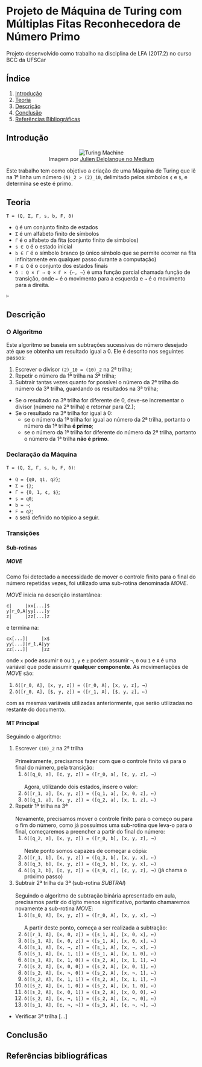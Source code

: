# Projeto de Máquina de Turing com Múltiplas Fitas Reconhecedora de Número Primo

Projeto desenvolvido como trabalho na disciplina de LFA (2017.2) no curso BCC da UFSCar

## Índice

1. [Introdução](#introdução)
1. [Teoria](#teoria)
1. [Descrição](#descrição)
1. [Conclusão](#conclusão)
1. [Referências Bibliográficas](#referências-bibliográficas)

## Introdução

<p align="center">
    <img alt="Turing Machine" src="https://pagez.com/attachments/337/article/3508/e22a805a0cab3825ecddce1102553c02.gif" />
    <br>
    Imagem por <a href="https://medium.com/concerning-pharo/a-turing-machine-simulator-written-in-pharo-fda74e1a705b">Julien Delplanque no Medium</a>
</p>

Este trabalho tem como objetivo a criação de uma Máquina de Turing que lê na 1ª linha um número `(N)_2 > (2)_10`, delimitado pelos símbolos `¢` e `$`, e determina se este é primo.

## Teoria

`T = (Q, Σ, Γ, s, b, F, δ)`

- `Q` é um conjunto finito de estados
- `Σ` é um alfabeto finito de símbolos
- `Γ` é o alfabeto da fita (conjunto finito de símbolos)
- `s ∈ Q` é o estado inicial
- `b ∈ Γ` é o símbolo branco (o único símbolo que se permite ocorrer na fita infinitamente em qualquer passo durante a computação)
- `F ⊆ Q` é o conjunto dos estados finais
- `δ : Q × Γ ⇒ Q × Γ × {←, →}` é uma função parcial chamada função de transição, onde `←` é o movimento para a esquerda e `→` é o movimento para a direita.

`⊢`

## Descrição

### O Algoritmo

Este algoritmo se baseia em subtrações sucessivas do número desejado até que se obtenha um resultado igual a 0. Ele é descrito nos seguintes passos:

1. Escrever o divisor `(2)_10 = (10)_2` na 2ª trilha;
1. Repetir o número da 1ª trilha na 3ª trilha;
1. Subtrair tantas vezes quanto for possível o número da 2ª trilha do número da 3ª trilha, guardando os resultados na 3ª trilha;

- Se o resultado na 3ª trilha for diferente de 0, deve-se incrementar o divisor (número na 2ª trilha) e retornar para (2.);
- Se o resultado na 3ª trilha for igual à 0:
    - se o número da 1ª trilha for igual ao número da 2ª trilha, portanto o número da 1ª trilha **é primo**;
    - se o número da 1ª trilha for diferente  do número da 2ª trilha, portanto o número da 1ª trilha **não é primo**.

### Declaração da Máquina

`T = (Q, Σ, Γ, s, b, F, δ)`:

- `Q = {q0, q1, q2}`;
- `Σ = {}`;
- `Γ = {0, 1, ¢, $}`;
- `s = q0`;
- `b = ¬`;
- `F = q2`;
- `δ` será definido no tópico a seguir.

### Transições

#### Sub-rotinas

##### _MOVE_

Como foi detectado a necessidade de mover o controle finito para o final do número repetidas vezes, foi utilizado uma sub-rotina denominada _MOVE_.

_MOVE_ inicia na descrição instantânea:

```
¢|     |xx[...]$
y|r_0,A|yy[...]y
z|     |zz[...]z
```

e termina na:

```
¢x[...]|     |x$
yy[...]|r_1,A|yy
zz[...]|     |zz
```

onde `x` pode assumir `0` ou `1`, `y` e `z` podem assumir `¬`, `0` ou `1` e `A` é uma variável que pode assumir **qualquer componente**. As movimentações de _MOVE_ são:

1. `δ([r_0, A], [x, y, z]) = ([r_0, A], [x, y, z], →)`
1. `δ([r_0, A], [$, y, z]) = ([r_1, A], [$, y, z], ←)`

com as mesmas variáveis utilizadas anteriormente, que serão utilizadas no restante do documento.

#### MT Principal

Seguindo o algoritmo:

1. Escrever `(10)_2` na 2ª trilha
    <br><br>Primeiramente, precisamos fazer com que o controle finito vá para o final do número, pela transição:
    1. `δ([q_0, a], [¢, y, z]) = ([r_0, a], [¢, y, z], →)`
    <br><br>Agora, utilizando dois estados, insere o valor:
    1. `δ([r_1, a], [x, y, z]) = ([q_1, a], [x, 0, z], ←)`
    1. `δ([q_1, a], [x, y, z]) = ([q_2, a], [x, 1, z], ←)`
1. Repetir 1ª trilha na 3ª
    <br><br>Novamente, precisamos mover o controle finito para o começo ou para o fim do número, como já possuímos uma sub-rotina que leva-o para o final, começaremos a preencher a partir do final do número:
    1. `δ([q_2, a], [x, y, z]) = ([r_0, b], [x, y, z], →)`
    <br><br>Neste ponto somos capazes de começar a cópia:
    1. `δ([r_1, b], [x, y, z]) = ([q_3, b], [x, y, x], ←)`
    1. `δ([q_3, b], [x, y, z]) = ([q_3, b], [x, y, x], ←)`
    1. `δ([q_3, b], [¢, y, z]) = ([s_0, c], [¢, y, z], →)` (já chama o próximo passo)
1. Subtrair 2ª trilha da 3ª (sub-rotina _SUBTRAI_)
    <br><br>Seguindo o algoritmo de subtração binária apresentado em aula, precisamos partir do dígito menos significativo, portanto chamaremos novamente a sub-rotina _MOVE_:
    1. `δ([s_0, A], [x, y, z]) = ([r_0, A], [x, y, x], →)`
    <br><br>A partir deste ponto, começa a ser realizada a subtração:
    1. `δ([r_1, A], [x, 0, z]) = ([s_1, A], [x, 0, x], ←)`
    1. `δ([s_1, A], [x, 0, z]) = ([s_1, A], [x, 0, x], ←)`
    1. `δ([s_1, A], [x, ¬, z]) = ([s_1, A], [x, ¬, x], ←)`
    1. `δ([s_1, A], [x, 1, 1]) = ([s_1, A], [x, 1, 0], ←)`
    1. `δ([s_1, A], [x, 1, 0]) = ([s_2, A], [x, 1, 1], ←)`
    1. `δ([s_2, A], [x, 0, 0]) = ([s_2, A], [x, 0, 1], ←)`
    1. `δ([s_2, A], [x, ¬, 0]) = ([s_2, A], [x, ¬, 1], ←)`
    1. `δ([s_2, A], [x, 1, 1]) = ([s_2, A], [x, 1, 1], ←)`
    1. `δ([s_2, A], [x, 1, 0]) = ([s_2, A], [x, 1, 0], ←)`
    1. `δ([s_2, A], [x, 0, 1]) = ([s_2, A], [x, 0, 0], ←)`
    1. `δ([s_2, A], [x, ¬, 1]) = ([s_2, A], [x, ¬, 0], ←)`
    1. `δ([s_1, A], [¢, ¬, ¬]) = ([s_3, A], [¢, ¬, ¬], →)`

- Verificar 3ª trilha [...]

## Conclusão

## Referências bibliográficas
